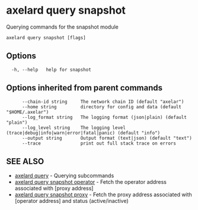 # axelard query snapshot

Querying commands for the snapshot module

```
axelard query snapshot [flags]
```

## Options

```
  -h, --help   help for snapshot
```

## Options inherited from parent commands

```
      --chain-id string     The network chain ID (default "axelar")
      --home string         directory for config and data (default "$HOME/.axelar")
      --log_format string   The logging format (json|plain) (default "plain")
      --log_level string    The logging level (trace|debug|info|warn|error|fatal|panic) (default "info")
      --output string       Output format (text|json) (default "text")
      --trace               print out full stack trace on errors
```

## SEE ALSO

- [axelard query](/cli-docs/v0_27_0/axelard_query) - Querying subcommands
- [axelard query snapshot operator](/cli-docs/v0_27_0/axelard_query_snapshot_operator) - Fetch the operator address associated with \[proxy address\]
- [axelard query snapshot proxy](/cli-docs/v0_27_0/axelard_query_snapshot_proxy) - Fetch the proxy address associated with \[operator address\] and status (active/inactive)
